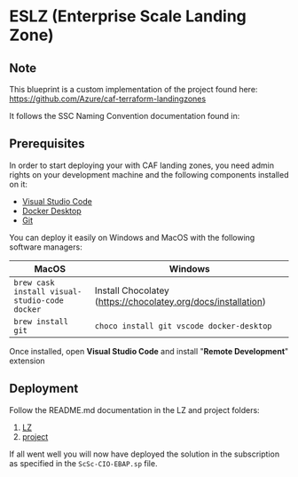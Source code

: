 # ESLZ (Enterprise Scale Landing Zone)

## Note

This blueprint is a custom implementation of the project found here: https://github.com/Azure/caf-terraform-landingzones

It follows the SSC Naming Convention documentation found in: <enter link to document>

## Prerequisites

In order to start deploying your with CAF landing zones, you need admin rights on your development machine and the following components installed on it:

- [Visual Studio Code](https://code.visualstudio.com/)
- [Docker Desktop](https://docs.docker.com/docker-for-windows/install/)
- [Git](https://git-scm.com/downloads)

You can deploy it easily on Windows and MacOS with the following software managers:

| MacOS                                              | Windows                                                       |
| -------------------------------------------------- | ------------------------------------------------------------- |
| ```brew cask install visual-studio-code docker ``` | Install Chocolatey (https://chocolatey.org/docs/installation) |
| ```brew install git ```                            | ``` choco install git vscode docker-desktop ```               |

Once installed, open **Visual Studio Code** and install "**Remote Development**" extension

## Deployment

Follow the README.md documentation in the LZ and project folders:

1. [LZ](./LZ/README.md)
2. [project](./LZ/README.md)

If all went well you will now have deployed the solution in the subscription as specified in the `ScSc-CIO-EBAP.sp` file.
